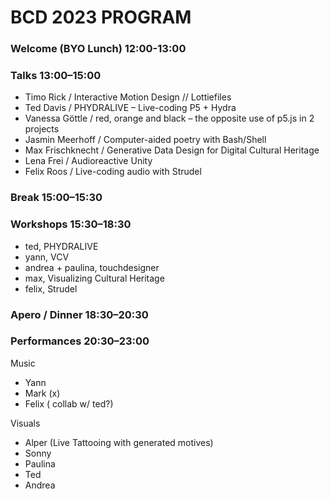# BCD 2023 PROGRAM

### Welcome (BYO Lunch) 12:00-13:00

### Talks 13:00–15:00

- Timo Rick / Interactive Motion Design // Lottiefiles
- Ted Davis / PHYDRALIVE – Live-coding P5 + Hydra
- Vanessa Göttle / red, orange and black – the opposite use of p5.js in 2 projects
- Jasmin Meerhoff / Computer-aided poetry with Bash/Shell
- Max Frischknecht / Generative Data Design for Digital Cultural Heritage
- Lena Frei / Audioreactive Unity
- Felix Roos / Live-coding audio with Strudel

### Break 15:00–15:30

### Workshops 15:30–18:30

- ted, PHYDRALIVE
- yann, VCV
- andrea + paulina, touchdesigner
- max, Visualizing Cultural Heritage
- felix, Strudel

### Apero / Dinner 18:30–20:30

### Performances 20:30–23:00

Music
- Yann
- Mark (x)
- Felix ( collab w/ ted?)

Visuals
- Alper (Live Tattooing with generated motives)
- Sonny
- Paulina
- Ted
- Andrea
